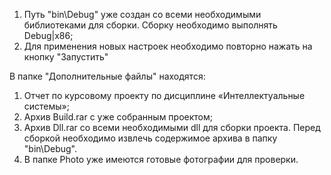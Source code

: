 ﻿1) Путь "bin\Debug" уже создан со всеми необходимыми библиотеками для сборки. Сборку необходимо выполнять Debug|x86;
2) Для применения новых настроек необходимо повторно нажать на кнопку "Запустить"

В папке "Дополнительные файлы" находятся:
1) Отчет по курсовому проекту по дисциплине «Интеллектуальные системы»;
2) Архив Build.rar с уже собранным проектом;
3) Архив Dll.rar со всеми необходимыми dll для сборки проекта. Перед сборкой необходимо извлечь содержимое архива в папку "bin\Debug".
4) В папке Photo уже имеются готовые фотографии для проверки.
